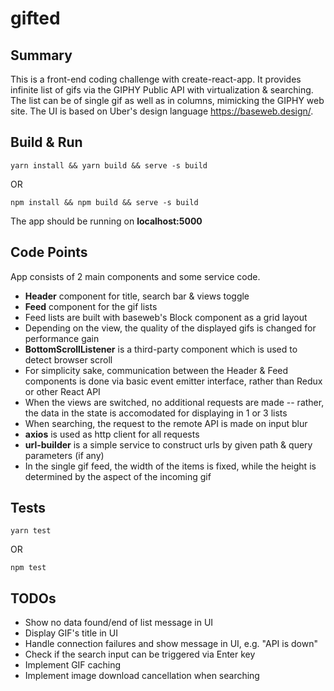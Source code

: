 # gifted

## Summary

This is a front-end coding challenge with create-react-app.
It provides infinite list of gifs via the GIPHY Public API with virtualization & searching.
The list can be of single gif as well as in columns, mimicking the GIPHY web site.
The UI is based on Uber's design language https://baseweb.design/.

## Build & Run

    yarn install && yarn build && serve -s build

OR

    npm install && npm build && serve -s build
    
The app should be running on **localhost:5000**

## Code Points

App consists of 2 main components and some service code.

* **Header** component for title, search bar & views toggle
* **Feed** component for the gif lists
* Feed lists are built with baseweb's Block component as a grid layout
* Depending on the view, the quality of the displayed gifs is changed for performance gain
* **BottomScrollListener** is a third-party component which is used to detect browser scroll
* For simplicity sake, communication between the Header & Feed components is done via basic event emitter interface, rather than Redux or other React API
* When the views are switched, no additional requests are made -- rather, the data in the state is accomodated for displaying in 1 or 3 lists
* When searching, the request to the remote API is made on input blur
* **axios** is used as http client for all requests
* **url-builder** is a simple service to construct urls by given path & query parameters (if any)
* In the single gif feed, the width of the items is fixed, while the height is determined by the aspect of the incoming gif

## Tests

    yarn test

OR

    npm test

## TODOs

* Show no data found/end of list message in UI
* Display GIF's title in UI
* Handle connection failures and show message in UI, e.g. "API is down"
* Check if the search input can be triggered via Enter key
* Implement GIF caching
* Implement image download cancellation when searching

